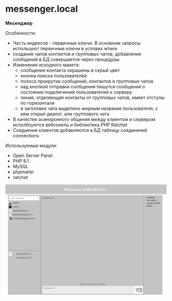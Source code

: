 # messenger.local
**Месенджер**

Особенности:
* Часть индексов - первичные ключи. В основном запросы используют первичные ключи в услових where
* создание чатов контактов и групповых чатов, добавление сообщений в БД совершается через процедуры
* Изменения исходного макета:
  + сообщения контакта окрашены в серый цвет
  + кнопка поиска пользователей
  + полоса прокрутки сообщений, контактов и групповых чатов
  + над кнопкой отправки сообщения пишутся сообщения о состоянии подключений пользователей к серверу
  + линия, отделяющая контакты от групповых чатов, имеет отступы по горизонтали
  + в заголовке чата выделено жирным название пользователя, с кем открыт диалог, или группового чата
* В качестве асинхронного общения между клиентом и сервером исполбзуются вебсокеты и библиотека PHP Ratchet
* Соедиения клиентов добавляются в БД таблицу соединений connections

Используемые модули:
* Open Server Panel
* PHP 8.1
* MySQL
* phpmailer
* ratchet

![Окно чатов](/application/images/demo2.png)
